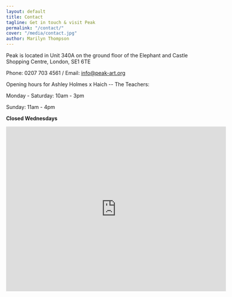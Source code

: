```yaml
---
layout: default
title: Contact
tagline: Get in touch & visit Peak
permalink: "/contact/"
cover: "/media/contact.jpg"
author: Marilyn Thompson
---
```

Peak is located in Unit 340A on the ground floor of the Elephant and Castle Shopping Centre, London, SE1 6TE

Phone: 0207 703 4561 / Email: [info@peak-art.org](mailto:info@peak-art.org)

Opening hours for Ashley Holmes x Haich -- The Teachers:

Monday - Saturday: 10am - 3pm

Sunday: 11am - 4pm

**Closed Wednesdays**

<iframe src="https://www.google.com/maps/embed?pb=!1m18!1m12!1m3!1d39753.961348731136!2d-0.09960328608393162!3d51.48344163185213!2m3!1f0!2f0!3f0!3m2!1i1024!2i768!4f13.1!3m3!1m2!1s0x487604a203170f4b%3A0xa40d195532440ae!2sElephant+and+Castle+Shopping+Centre!5e0!3m2!1sen!2suk!4v1508875702812" width="600" height="450" frameborder="0" style="border:0" allowfullscreen></iframe>